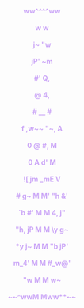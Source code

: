 <html>
<head>
      
</head>
<body>
      <div align = "center">
            <b><font color="#cba6f7">            ww^^^^ww            </font></b><br></br>
            <b><font color="#cba6f7">        w              w        </font></b><br></br>
            <b><font color="#cba6f7">      j~                      "w      </font></b><br></br>
            <b><font color="#cba6f7">    jP'                           ~m    </font></b><br></br>
            <b><font color="#cba6f7">   #'                               Q,  </font></b><br></br>
            <b><font color="#cba6f7"> @                                  4, </font></b><br></br>
            <b><font color="#cba6f7"> #                __                # </font></b><br></br>
            <b><font color="#cba6f7">f             ,w~~  "~,              A</font></b><br></br>
            <b><font color="#cba6f7">0              @        #,             M</font></b><br></br>
            <b><font color="#cba6f7">0              A        d'             M</font></b><br></br>
            <b><font color="#cba6f7">![             jm    _mE              V</font></b><br></br>
            <b><font color="#cba6f7"> #            g~  M  M' "h            &'</font></b><br></br>
            <b><font color="#cba6f7"> `b          #'   M  M    4,         j" </font></b><br></br>
            <b><font color="#cba6f7">  "h,      jP     M  M     \y       g~  </font></b><br></br>
            <b><font color="#cba6f7">    *y    j~      M  M      "b    jP'   </font></b><br></br>
            <b><font color="#cba6f7">      m_4'       M  M        #_w@'     </font></b><br></br>
            <b><font color="#cba6f7">        "w     M  M     w~        </font></b><br></br>
            <b><font color="#cba6f7">            ~~^wwM  Mww**~~            </font></b><br></br>
      </div>
</body>
</html>
